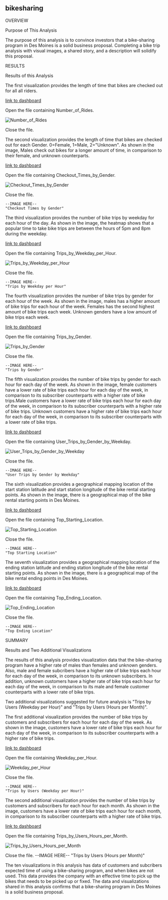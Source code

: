 ## bikesharing

OVERVIEW

Purpose of This Analysis

The purpose of this analysis is to convince investors that a bike-sharing program in Des Moines is a solid business proposal. Completing a bike trip analysis with visual images,
a shared story, and a description will solidify this proposal.

RESULTS

Results of this Analysis

The first visualization provides the length of time that bikes are checked out for all all riders. 

[link to dashboard](https://public.tableau.com/profile/tahira3223#!/vizhome/NumberofRides_16203860702710/NumberofRides)

Open the file containing Number_of_Rides.

![Number_of_Rides](/resources_1/Number_of_Rides.png)

Close the file.

The second visualization provides the length of time that bikes are checked out for each Gender. 0=Female, 1=Male, 2="Unknown". As shown in the image, Males check out bikes for a longer amount of time, in comparison to their female, and unknown counterparts. 

[link to dashboard](https://public.tableau.com/profile/tahira3223#!/vizhome/CheckoutTimesbyGender_16203866093390/CheckoutTimesbyGender)

Open the file containing Checkout_Times_by_Gender.

![Checkout_Times_by_Gender](/resources_1/Checkout_Times_by_Gender.png)

Close the file.

	--IMAGE HERE--
	"Checkout Times by Gender"

The third visualization provides the number of bike trips by weekday for each hour of the day. As shown in the image, the heatmap shows that a popular time to take bike trips are between the hours of 5pm and 8pm during the weekday.

[link to dashboard](https://public.tableau.com/profile/tahira3223#!/vizhome/TripsbyWeekdayperHour_16203867193230/TripsbyWeekdayperHour?publish=yes)

Open the file containing Trips_by_Weekday_per_Hour.

![Trips_by_Weekday_per_Hour](/resources_1/Trips_by_Weekday_per_Hour.png)

Close the file.

	--IMAGE HERE--
	"Trips by Weekday per Hour"

The fourth visualization provides the number of bike trips by gender for each hour of the week. As shown in the image, males has a higher amount of bike trips for each hour of the week. Females has the second highest amount of bike trips each week. Unknown genders have a low amount of bike trips each week. 

[link to dashboard](https://public.tableau.com/profile/tahira3223#!/vizhome/TripsbyGenderWeekdayperHour_16203868434960/TripsbyGenderWeekdayperHour?publish=yes)

Open the file containing Trips_by_Gender.

![Trips_by_Gender](/resources_1/Trips_by_Gender_Weekday_per_Hour.png)

Close the file.

	--IMAGE HERE--
	"Trips by Gender"

The fifth visualization provides the number of bike trips by gender for each hour for each day of the week. As shown in the image, female customers have a lower rate of bike trips each hour for each day of the week, in comparison to its subscriber counterparts with a higher rate of bike trips.Male customers have a lower rate of bike trips each hour for each day of the week, in comparison to its subscriber counterparts with a higher rate of bike trips. Unknown customers have a higher rate of bike trips each hour for each day of the week, in comparison to its subscriber counterparts with a lower rate of bike trips. 

[link to dashboard](https://public.tableau.com/profile/tahira3223#!/vizhome/UserTripsbyGenderbyWeekday_16204421135930/UserTripsbyGenderbyWeekday?publish=yes)

Open the file containing User_Trips_by_Gender_by_Weekday.

![User_Trips_by_Gender_by_Weekday](/resources_1/User_Trips_by_Gender_by_Weekday.png)

Close the file.
	
	--IMAGE HERE--
	"User Trips by Gender by Weekday"

The sixth visualization provides a geographical mapping location of the start station latitude and start station longitude of the bike rental starting points. As shown in the
image, there is a geographical map of the bike rental starting points in Des Moines. 

[link to dashboard](https://public.tableau.com/profile/tahira3223#!/vizhome/TopStartingLocation/TopStartingLocation)

Open the file containing Top_Starting_Location.

![Top_Starting_Location](/resources_1/Top_Starting_Location.png)

Close the file.

	--IMAGE HERE--
	"Top Starting Location"

The seventh visualization provides a geographical mapping location of the ending station latitude and ending station longitude of the bike rental starting points. As shown in the image, there is a geographical map of the bike rental ending points in Des Moines. 

[link to dashboard](https://public.tableau.com/profile/tahira3223#!/vizhome/TopEndingLocation/TopEndingLocation)

Open the file containing Top_Ending_Location.

![Top_Ending_Location](/resources_1/Top_Ending_Location.png)

Close the file.

	--IMAGE HERE--
	"Top Ending Location"

SUMMARY

Results and Two Additional Visualizations

The results of this analysis provides visualization data that the bike-sharing program have a higher rate of males than females and unknown genders. Also, male and female subcribers have a higher rate of bike trips each hour for each day of the week, in comparison to its unknown subscribers. In addition, unknown customers have a higher rate of bike trips each hour for each day of the week, in comparison to its male and female customer counterparts with a lower rate of bike trips. 

Two additional visualizations suggested for future analysis is "Trips by Users (Weekday per Hour)" and "Trips by Users (Hours per Month)".

The first additional visualization provides the number of bike trips by customers and subscribers for each hour for each day of the week. As shown in the image, customers have a lower rate of bike trips each hour for each day of the week, in comparison to its subscriber counterparts with a higher rate of bike trips. 

[link to dashboard](https://public.tableau.com/profile/tahira3223#!/vizhome/TripsbyUserWeekdayperHour/TripsbyUserWeekdayperHour?publish=yes)

Open the file containing Weekday_per_Hour.

![Weekday_per_Hour](resources_1/Trips_by_User_Weekday_per_Hour.png)

Close the file.

	--IMAGE HERE--
	"Trips by Users (Weekday per Hour)"

The second additional visualization provides the number of bike trips by customers and subscribers for each hour for each month. As shown in the image, customers have a lower rate of bike trips each hour for each month, in comparison to its subscriber counterparts with a higher rate of bike trips. 

[link to dashboard](https://public.tableau.com/profile/tahira3223#!/vizhome/TripsbyUsersHoursperMonth_16205163492110/TripsbyUsersHoursperMonth)

Open the file containing Trips_by_Users_Hours_per_Month.

![Trips_by_Users_Hours_per_Month](/resources_1/Trips_by_Users_Hours_per_Month.png)

Close the file.
	--IMAGE HERE--
	"Trips by Users (Hours per Month)"
	
The ten visualizations in this analysis has data of customers and subcribers expected time of using a bike-sharing program, and when bikes are not used. This data provides the company with an effective time to pick up the bikes that needs to be picked up or fixed. The data and visualizations shared in this analysis confirms that a bike-sharing program in Des Moines is a solid business proposal. 
